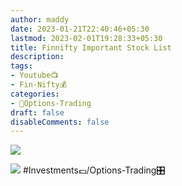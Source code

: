 ```yaml
---
author: maddy
date: 2023-01-21T22:40:46+05:30
lastmod: 2023-02-01T19:28:33+05:30
title: Finnifty Important Stock List
description: 
tags:
- Youtube📺
- Fin-Nifty💰
categories: 
- 🤹Options-Trading
draft: false
disableComments: false
---
```

![](https://i.imgur.com/x4TmlWF.jpg)

![](https://i.imgur.com/5DuRV4s.jpg)
#Investments💷/Options-Trading🎛️
